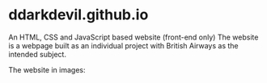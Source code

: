 # ddarkdevil.github.io
An HTML, CSS and JavaScript based website (front-end only)
The website is a webpage built as an individual project with British Airways as the intended subject.

The website in images:

